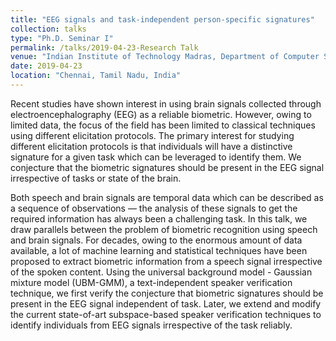 ```yaml
---
title: "EEG signals and task-independent person-specific signatures"
collection: talks
type: "Ph.D. Seminar I"
permalink: /talks/2019-04-23-Research Talk 
venue: "Indian Institute of Technology Madras, Department of Computer Science and Engineering"
date: 2019-04-23
location: "Chennai, Tamil Nadu, India"
---
```


Recent studies have shown interest in using brain signals collected through electroencephalography (EEG) as a reliable biometric. However, owing to limited data, the focus of the field has been limited to classical techniques using different elicitation protocols. The primary interest for studying different elicitation protocols is that individuals will have a distinctive signature for a given task which can be leveraged to identify them. We conjecture that the biometric signatures should be present in the EEG signal irrespective of tasks or state of the brain.

Both speech and brain signals are temporal data which can be described as a sequence of observations — the analysis of these signals to get the required information has always been a challenging task. In this talk, we draw parallels between the problem of biometric recognition using speech and brain signals. For decades, owing to the enormous amount of data available, a lot of machine learning and statistical techniques have been proposed to extract biometric information from a speech signal irrespective of the spoken content. Using the universal background model - Gaussian mixture model (UBM-GMM), a text-independent speaker verification technique, we first verify the conjecture that biometric signatures should be present in the EEG signal independent of task. Later, we extend and modify the current state-of-art subspace-based speaker verification techniques to identify individuals from EEG signals irrespective of the task reliably.

